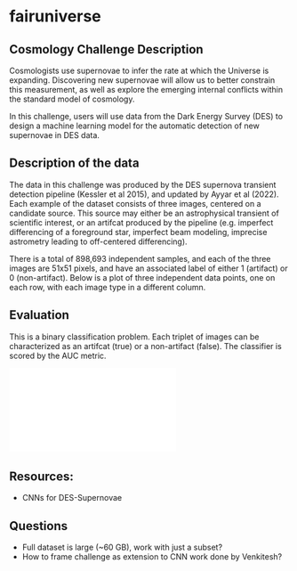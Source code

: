# fairuniverse 

## Cosmology Challenge Description

Cosmologists use supernovae to infer the rate at which the Universe is expanding. Discovering new supernovae will allow us to better constrain this measurement, as well as explore the emerging internal conflicts within the standard model of cosmology. 

In this challenge, users will use data from the Dark Energy Survey (DES) to design a machine learning model for the automatic detection of new supernovae in DES data. 

## Description of the data 

The data in this challenge was produced by the DES supernova transient detection pipeline (Kessler et al 2015), and updated by Ayyar et al (2022). Each example of the dataset consists of three images, centered on a candidate source. This source may either be an astrophysical transient of scientific interest, or an artifcat produced by the pipeline (e.g. imperfect differencing of a foreground star, imperfect beam modeling, imprecise astrometry leading to off-centered differencing). 

There is a total of 898,693 independent samples, and each of the three images are 51x51 pixels, and have an associated label of either 1 (artifact) or 0 (non-artifact). Below is a plot of three independent data points, one on each row, with each image type in a different column. 

## Evaluation

This is a binary classification problem. Each triplet of images can be characterized as an artifcat (true) or a non-artifact (false). The classifier is scored by the AUC metric. 

![](fpt_mdr.pdf)


## Resources:

- CNNs for DES-Supernovae

## Questions 

- Full dataset is large (~60 GB), work with just a subset? 
- How to frame challenge as extension to CNN work done by Venkitesh?
